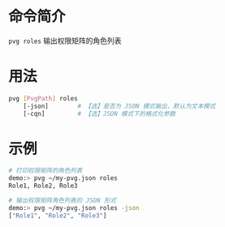 命令简介
=======

`pvg roles` 输出权限矩阵的角色列表

用法
=======

```bash
pvg [PvgPath] roles
    [-json]        # 【选】是否为 JSON 模式输出，默认为文本模式
    [-cqn]         # 【选】JSON 模式下的格式化参数
```

示例
=======

```bash
# 打印权限矩阵的角色列表
demo:> pvg ~/my-pvg.json roles
Role1, Role2, Role3

# 输出权限矩阵角色列表的 JSON 形式
demo:> pvg ~/my-pvg.json roles -json
["Role1", "Role2", "Role3"]
```
    
    
